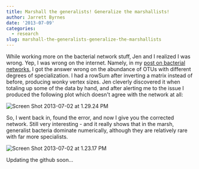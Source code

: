 ```yaml
---
title: Marshall the generalists! Generalize the marshallists!
author: Jarrett Byrnes
date: '2013-07-09'
categories:
  - research
slug: marshall-the-generalists-generalize-the-marshallists
---
```


While working more on the bacterial network stuff, Jen and I realized I was wrong.  Yep, I was wrong on the internet.  Namely, in my [post on bacterial networks](http://www.imachordata.com/beautiful-bacterial-networks-in-the-marsh/), I got the answer wrong on the abundance of OTUs with different degrees of specialization. I had a rowSum after inverting a matrix instead of before, producing wonky vertex sizes.  Jen cleverly discovered it when totaling up some of the data by hand, and after alerting me to the issue I produced the following plot which doesn't agree with the network at all:

![Screen Shot 2013-07-02 at 1.29.24 PM](http://www.imachordata.com/wp-content/uploads/2013/07/Screen-Shot-2013-07-02-at-1.29.24-PM.jpg)

So, I went back in, found the error, and now I give you the corrected network.  Still very interesting - and it really shows that in the marsh, generalist bacteria dominate numerically, although they are relatively rare with far more specialists.

![Screen Shot 2013-07-02 at 1.23.17 PM](http://www.imachordata.com/wp-content/uploads/2013/07/Screen-Shot-2013-07-02-at-1.23.17-PM-1024x651.jpg)

Updating the github soon...
